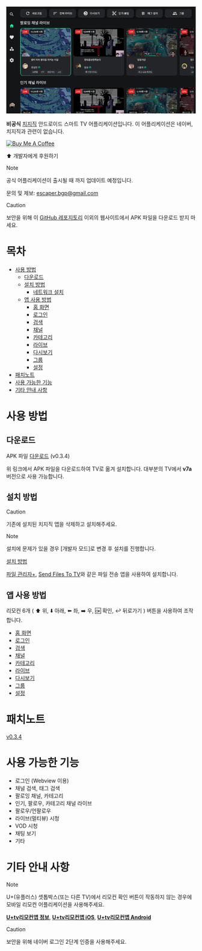 <p align="left">
    <img src="./images/home/home_01_resize.png" width="800">
</p>

**비공식** [치지직] 안드로이드 스마트 TV 어플리케이션입니다. 이 어플리케이션은 네이버, 치지직과 관련이 없습니다.

<a href="https://www.buymeacoffee.com/escaper.bgp" target="_blank"><img src="https://www.buymeacoffee.com/assets/img/custom_images/yellow_img.png" alt="Buy Me A Coffee" style="height: 41px !important;width: 174px !important;box-shadow: 0px 3px 2px 0px rgba(190, 190, 190, 0.5) !important;-webkit-box-shadow: 0px 3px 2px 0px rgba(190, 190, 190, 0.5) !important;" ></a>

:arrow_up: 개발자에게 후원하기

> [!NOTE]
> 공식 어플리케이션이 출시될 때 까지 업데이트 예정입니다.
>
> 문의 및 제보: escaper.bgp@gmail.com

> [!CAUTION]
> 보안을 위해 이 [GitHub 레포지토리](<https://github.com/Escaper-Park/unofficial_chzzk_android_tv>) 이외의 웹사이트에서 APK 파일을 다운로드 받지 마세요. 

# 목차
- [사용 방법](#사용-방법)
    - [다운로드](#다운로드)
    - [설치 방법](#설치-방법)
        - [네트워크 설치](docs/INSTALL.md)
    - [앱 사용 방법](#앱-사용-방법)
        - [홈 화면](docs/USAGE_HOME.md)
        - [로그인](docs/USAGE_LOGIN.md)
        - [검색](docs/USAGE_SEARCH.md)
        - [채널](docs/USAGE_CHANNEL.md)
        - [카테고리](docs/USAGE_CATEGORY.md)
        - [라이브](docs/USAGE_LIVE.md)
        - [다시보기](docs/USAGE_VOD.md)
        - [그룹](docs/USAGE_GROUP.md)
        - [설정](docs/USAGE_SETTING.md)
- [패치노트](#패치노트)        
- [사용 가능한 기능](#사용-가능한-기능)
- [기타 안내 사항](#기타-안내-사항)

# 사용 방법
## 다운로드
APK 파일 [다운로드] (v0.3.4)

위 링크에서 APK 파일을 다운로드하여 TV로 옮겨 설치합니다. 대부분의 TV에서 **v7a** 버전으로 사용 가능합니다.

## 설치 방법
> [!CAUTION]
> 기존에 설치된 치지직 앱을 삭제하고 설치해주세요.

> [!NOTE]
> 설치에 문제가 있을 경우 [개발자 모드]로 변경 후 설치를 진행합니다.
>
> [설치 방법](docs/INSTALL.md)
> 
> [파일 관리자+](https://play.google.com/store/apps/details?id=com.alphainventor.filemanager&hl=ko), [Send Files To TV](https://play.google.com/store/apps/details?id=com.yablio.sendfilestotv&hl=en_US)와 같은 파일 전송 앱을 사용하여 설치합니다.

## 앱 사용 방법

리모컨 6개 ( :arrow_up: 위, :arrow_down: 아래, :arrow_left: 좌, :arrow_right: 우, :ok: 확인, :leftwards_arrow_with_hook: 뒤로가기 ) 버튼을 사용하여 조작합니다.

- [홈 화면](docs/USAGE_HOME.md)
- [로그인](docs/USAGE_LOGIN.md)
- [검색](docs/USAGE_SEARCH.md)
- [채널](docs/USAGE_CHANNEL.md)
- [카테고리](docs/USAGE_CATEGORY.md)
- [라이브](docs/USAGE_LIVE.md)
- [다시보기](docs/USAGE_VOD.md)
- [그룹](docs/USAGE_GROUP.md)
- [설정](docs/USAGE_SETTINGS.md)

# 패치노트 
[v0.3.4](docs/CHANGELOG.md)

# 사용 가능한 기능
- 로그인 (Webview 이용)
- 채널 검색, 태그 검색
- 팔로잉 채널, 카테고리
- 인기, 팔로우, 카테고리 채널 라이브
- 팔로우/언팔로우
- 라이브(멀티뷰) 시청
- VOD 시청
- 채팅 보기
- 기타

# 기타 안내 사항
> [!NOTE]
> U+(유플러스) 셋톱박스(또는 다른 TV)에서 리모컨 확인 버튼이 작동하지 않는 경우에 모바일 리모컨 어플리케이션을 사용해주세요. 
>
> [**U+tv리모컨앱 정보**](https://www.lguplus.com/iptv/main-feature/000PPT0036), [**U+tv리모컨앱 iOS**](https://apps.apple.com/kr/app/u-tv-%EB%A6%AC%EB%AA%A8%EC%BB%A8%EC%95%B1/id1637815745), [**U+tv리모컨앱 Android**](https://play.google.com/store/apps/details?id=com.lguplus.remocon&hl=ko&gl=US)


> [!CAUTION]
> 보안을 위해 네이버 로그인 2단계 인증을 사용해주세요.

[다운로드]: https://github.com/Escaper-Park/unofficial_chzzk_android_tv/releases/tag/v0.3.4
[치지직]: https://chzzk.naver.com/
